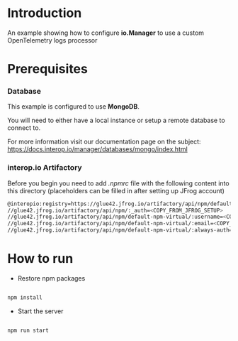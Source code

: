 # Introduction

An example showing how to configure **io.Manager** to use a custom OpenTelemetry logs processor 

# Prerequisites

### Database

This example is configured to use **MongoDB**.

You will need to either have a local instance or setup a remote database to connect to.

For more information visit our documentation page on the subject: https://docs.interop.io/manager/databases/mongo/index.html

### interop.io Artifactory

Before you begin you need to add _.npmrc_ file with the following content into this directory (placeholders can be filled in after setting up JFrog account)

```sh
@interopio:registry=https://glue42.jfrog.io/artifactory/api/npm/default-npm-virtual/
//glue42.jfrog.io/artifactory/api/npm/:_auth=<COPY_FROM_JFROG_SETUP>
//glue42.jfrog.io/artifactory/api/npm/default-npm-virtual/:username=<COPY_FROM_JFROG_SETUP>
//glue42.jfrog.io/artifactory/api/npm/default-npm-virtual/:email=<COPY_FROM_JFROG_SETUP>
//glue42.jfrog.io/artifactory/api/npm/default-npm-virtual/:always-auth=true
```

# How to run

- Restore npm packages

```sh

npm install

```

- Start the server

```sh

npm run start

```
